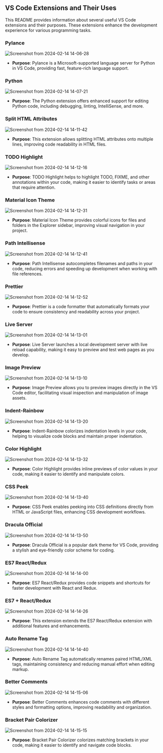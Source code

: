 ## VS Code Extensions and Their Uses

This README provides information about several useful VS Code extensions and their purposes. These extensions enhance the development experience for various programming tasks.

### Pylance
![Screenshot from 2024-02-14 14-06-28](https://github.com/hadysoufan/vcode-extensions/assets/110059893/38c7e603-8b2e-4363-bd48-117837dd5304)

- **Purpose**: Pylance is a Microsoft-supported language server for Python in VS Code, providing fast, feature-rich language support.

### Python

![Screenshot from 2024-02-14 14-07-21](https://github.com/hadysoufan/vcode-extensions/assets/110059893/1b71ff90-0a4b-417e-84fa-a3791ff6c8af)

- **Purpose**: The Python extension offers enhanced support for editing Python code, including debugging, linting, IntelliSense, and more.

### Split HTML Attributes

![Screenshot from 2024-02-14 14-11-42](https://github.com/hadysoufan/vcode-extensions/assets/110059893/fdf379ab-d476-442a-991e-5c589fbf07a6)

- **Purpose**: This extension allows splitting HTML attributes onto multiple lines, improving code readability in HTML files.

### TODO Highlight


![Screenshot from 2024-02-14 14-12-16](https://github.com/hadysoufan/vcode-extensions/assets/110059893/fe996b46-bec0-496c-9054-d625c52c3a9c)

- **Purpose**: TODO Highlight helps to highlight TODO, FIXME, and other annotations within your code, making it easier to identify tasks or areas that require attention.

### Material Icon Theme


![Screenshot from 2024-02-14 14-12-31](https://github.com/hadysoufan/vcode-extensions/assets/110059893/4b677b46-81cb-4e9d-a98c-581070279350)

- **Purpose**: Material Icon Theme provides colorful icons for files and folders in the Explorer sidebar, improving visual navigation in your project.

### Path Intellisense


![Screenshot from 2024-02-14 14-12-41](https://github.com/hadysoufan/vcode-extensions/assets/110059893/42241c4f-95b4-476f-a286-f7f26dba9efc)

- **Purpose**: Path Intellisense autocompletes filenames and paths in your code, reducing errors and speeding up development when working with file references.

### Prettier


![Screenshot from 2024-02-14 14-12-52](https://github.com/hadysoufan/vcode-extensions/assets/110059893/cb5dde6a-bb50-4974-ab31-b4aea7d6dca1)

- **Purpose**: Prettier is a code formatter that automatically formats your code to ensure consistency and readability across your project.

### Live Server



![Screenshot from 2024-02-14 14-13-01](https://github.com/hadysoufan/vcode-extensions/assets/110059893/4a379cc0-c6e0-4c8b-98d0-4d4cee0ca014)

- **Purpose**: Live Server launches a local development server with live reload capability, making it easy to preview and test web pages as you develop.

### Image Preview


![Screenshot from 2024-02-14 14-13-10](https://github.com/hadysoufan/vcode-extensions/assets/110059893/d5abed26-fedd-4ff4-aebc-7d1677b13ca1)

- **Purpose**: Image Preview allows you to preview images directly in the VS Code editor, facilitating visual inspection and manipulation of image assets.

### Indent-Rainbow


![Screenshot from 2024-02-14 14-13-20](https://github.com/hadysoufan/vcode-extensions/assets/110059893/6ca3e281-6e14-4406-917b-72c6e8f14b3c)

- **Purpose**: Indent-Rainbow colorizes indentation levels in your code, helping to visualize code blocks and maintain proper indentation.

### Color Highlight

![Screenshot from 2024-02-14 14-13-32](https://github.com/hadysoufan/vcode-extensions/assets/110059893/b49a7c88-1faa-46dc-8774-4cc80c18ecd9)
- **Purpose**: Color Highlight provides inline previews of color values in your code, making it easier to identify and manipulate colors.

### CSS Peek

![Screenshot from 2024-02-14 14-13-40](https://github.com/hadysoufan/vcode-extensions/assets/110059893/3423fe47-c195-439b-8a16-bc415f2ce352)

- **Purpose**: CSS Peek enables peeking into CSS definitions directly from HTML or JavaScript files, enhancing CSS development workflows.

### Dracula Official


![Screenshot from 2024-02-14 14-13-50](https://github.com/hadysoufan/vcode-extensions/assets/110059893/52c32d5a-5015-4b4d-be0e-f54977be926d)


- **Purpose**: Dracula Official is a popular dark theme for VS Code, providing a stylish and eye-friendly color scheme for coding.

### ES7 React/Redux



![Screenshot from 2024-02-14 14-14-00](https://github.com/hadysoufan/vcode-extensions/assets/110059893/ad5fd09b-01de-4e72-809e-9c9fb3e7cc15)

- **Purpose**: ES7 React/Redux provides code snippets and shortcuts for faster development with React and Redux.

### ES7 + React/Redux


![Screenshot from 2024-02-14 14-14-26](https://github.com/hadysoufan/vcode-extensions/assets/110059893/64cd2c8b-a8b8-4460-978b-dfe67d90ed70)

- **Purpose**: This extension extends the ES7 React/Redux extension with additional features and enhancements.

### Auto Rename Tag


![Screenshot from 2024-02-14 14-14-40](https://github.com/hadysoufan/vcode-extensions/assets/110059893/2f0e8ba5-cad9-45be-a4ec-edd481aef4d1)


- **Purpose**: Auto Rename Tag automatically renames paired HTML/XML tags, maintaining consistency and reducing manual effort when editing markup.

### Better Comments

![Screenshot from 2024-02-14 14-15-06](https://github.com/hadysoufan/vcode-extensions/assets/110059893/4c664be9-bcee-4eac-9dc4-75f1ab5d9930)

- **Purpose**: Better Comments enhances code comments with different styles and formatting options, improving readability and organization.

### Bracket Pair Colorizer

![Screenshot from 2024-02-14 14-15-15](https://github.com/hadysoufan/vcode-extensions/assets/110059893/c43847d5-e741-40e2-bd50-d2e3051c57fc)

- **Purpose**: Bracket Pair Colorizer colorizes matching brackets in your code, making it easier to identify and navigate code blocks.







